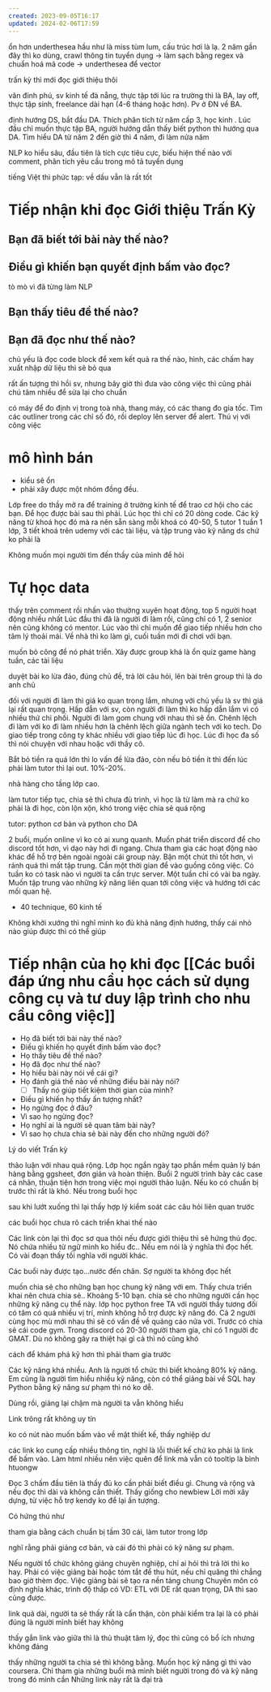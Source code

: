 ```yaml
---
created: 2023-09-05T16:17
updated: 2024-02-06T17:59
---
```

ổn hơn underthesea hầu như là miss tùm lum, cấu trúc hơi là lạ. 2 năm gần đây thì ko dùng,
crawl thông tin tuyển dụng 
→ làm sạch bằng regex và chuẩn hoá mã code
→ underthesea để vector

trấn kỳ thì mới đọc giới thiệu thôi



văn đinh phú, sv kinh tế đà nẵng, thực tập tới lúc ra trường thì là BA, lay off, thực tập sinh, freelance dài hạn (4-6 tháng hoặc hơn). Pv ở ĐN về BA.

định hướng DS, bắt đầu DA. Thích phân tích từ năm cấp 3, học kinh . Lúc đầu chỉ muốn thực tập BA, người hướng dẫn thấy biết python thì hướng qua DA. Tìm hiểu DA từ năm 2 đến giờ thì 4 năm, đi làm nửa năm

NLP ko hiểu sâu, đầu tiên là tích cực tiêu cực, biểu hiện thế nào với comment, phân tích yêu cầu trong mô tả tuyển dụng

tiếng Việt thì phức tạp: về dấu
vẫn là rất tốt


# Tiếp nhận khi đọc Giới thiệu Trấn Kỳ
## Bạn đã biết tới bài này thế nào?
## Điều gì khiến bạn quyết định bấm vào đọc?
tò mò vì đã từng làm NLP
## Bạn thấy tiêu đề thế nào?
## Bạn đã đọc như thế nào?
chủ yếu là đọc code block để xem kết quả ra thế nào, hình, các chấm hay xuất nhập dữ liệu thì sẽ bỏ qua

rất ấn tượng thì hồi sv, nhưng bây giờ thì đưa vào công việc thì cũng phải chú tâm nhiều để sửa lại cho chuẩn

có máy để đo định vị trong toà nhà, thang máy, có các thang đo gia tốc. Tìm các outliner trong các chỉ số đó, rồi deploy lên server để alert. Thú vị với công việc

# mô hình bán
- kiểu sẽ ổn
- phải xây được một nhóm đồng đều.

Lớp free do thầy mở ra để training ở trường kinh tế để trao cơ hội cho các bạn. Để học được bài sau thì phải. Lúc học thì chỉ có 20 dòng code. 
Các kỹ năng từ khoá học đó mà ra nên sẵn sàng 
mỗi khoá có 40-50, 5 tutor
1 tuần 1 lớp, 3 tiết
khoá trên udemy với các tài liệu, và tập trung vào kỹ năng ds chứ ko phải là 

Không muốn mọi người tìm đến thầy của mình để hỏi

# Tự học data
thấy trên comment rồi nhấn vào
thường xuyên hoạt động, top 5 người hoạt động nhiều nhất
Lúc đầu thì đã là người đi làm rồi, cũng chỉ có 1, 2 senior nên cũng không có mentor. Lúc vào thì chỉ muốn để giao tiếp nhiều hơn cho tâm lý thoải mái. Về nhà thì ko làm gì, cuối tuần mới đi chơi với bạn.

muốn bỏ công để nó phát triển. Xây được group khá là ổn
quiz game hàng tuần, các tài liệu

duyệt bài ko lừa đảo, đúng chủ đề, trả lời câu hỏi, lên bài trên group thì là do anh chủ

đối với người đi làm thì giá ko quan trọng lắm, nhưng với chủ yếu là sv thì giá lại rất quan trọng. Hấp dẫn với sv, còn người đi làm thì ko hấp dẫn lắm vì có nhiều thứ chi phối. Người đi làm gom chung với nhau thì sẽ ổn. Chênh lệch đi làm với ko đi làm nhiều hơn là chênh lệch giữa ngành tech với ko tech. Do giao tiếp trong công ty khác nhiều với giao tiếp lúc đi học. Lúc đi học đa số thì nói chuyện với nhau hoặc với thầy cô. 

Bắt bỏ tiền ra quá lớn thì lo vấn đề lừa đảo, còn nếu bỏ tiền ít thì đến lúc phải làm tutor thì lại out. 10%-20%.

nhà hàng cho tầng lớp cao.

làm tutor tiếp tục, chia sẻ thì chưa đủ trình, vì học là từ làm mà ra chứ ko phải là đi học, còn lộn xộn, khó trong việc chia sẻ quá rộng

tutor: python cơ bản và python cho DA

2 buổi, muốn online vì ko có ai xung quanh. Muốn phát triển discord để cho discord tốt hơn, vì dạo này hơi đi ngang. Chưa tham gia các hoạt động nào khác để hỗ trợ bên ngoài ngoài cái group này. Bận một chút thì tốt hơn, vì rảnh quá thì mất tập trung. Cần một thời gian để vào guồng công việc. Có tuần ko có task nào vì người ta cần trực server. Một tuần chỉ có vài ba ngày. Muốn tập trung vào những kỹ năng liên quan tới công việc và hướng tới các mối quan hệ.
- 40 technique, 60 kinh tế

Không khởi xướng thì nghĩ mình ko đủ khả năng định hướng, thấy cái nhỏ nào giúp được thì có thể giúp


# Tiếp nhận của họ khi đọc [[Các buổi đáp ứng nhu cầu học cách sử dụng công cụ và tư duy lập trình cho nhu cầu công việc]]
- Họ đã biết tới bài này thế nào?
- Điều gì khiến họ quyết định bấm vào đọc?
- Họ thấy tiêu đề thế nào?
- Họ đã đọc như thế nào?
- Họ hiểu bài này nói về cái gì?
- Họ đánh giá thế nào về những điều bài này nói?
	- [ ] Thấy nó giúp tiết kiệm thời gian của mình?
- Điều gì khiến họ thấy ấn tượng nhất? 
- Họ ngừng đọc ở đâu?
- Vì sao họ ngừng đọc?
- Họ nghĩ ai là người sẽ quan tâm bài này?
- Vì sao họ chưa chia sẻ bài này đến cho những người đó?


Lý do viết Trấn kỳ

thảo luận với nhau quá rộng. Lớp học ngắn ngày tạo phần mềm quản lý bán hàng bằng ggsheet, đơn giản và hoàn thiện. Buổi 2 người trình bày các case cá nhân, thuận tiện hơn trong việc mọi người thảo luận. Nếu ko có chuẩn bị trước thì rất là khó. Nếu trong buổi học 

sau khi lướt xuống thì lại thấy hợp lý kiểm soát các câu hỏi liên quan trước

các buổi học chưa rõ cách triển khai thế nào

Các link còn lại thì đọc sơ qua thôi
nếu được giới thiệu thì sẽ hứng thú đọc. Nó chứa nhiều từ ngữ mình ko hiểu đc.. Nếu em nói là ý nghĩa thì đọc hết. Có vài đoạn thấy tối nghĩa với người khác.

Các buổi này được tạo...nước đến chân. Sợ người ta không đọc hết

muốn chia sẻ cho những bạn học chung kỹ năng với em. Thấy chưa triển khai nên chưa chia sẻ.. Khoảng 5-10 bạn. 
chia sẻ cho những người cần học những kỹ năng cụ thể này.
lớp học python free TA với người thầy tương đối có tâm
có quá nhiều vị trí, mình không hỗ trợ được kỹ năng đó. Cả 2 người cùng học mù mới nhau thì sẽ có vấn đề về quảng cáo nửa vời.
Trước có chia sẻ cái code gym. Trong discord có 20-30 người tham gia, chỉ có 1 người đc GMAT. Dù nó không gây ra thiệt hại gì cả thì nó cũng khó 

cách để khám phá kỹ hơn thì phải tham gia trước

Các kỹ năng khá nhiều. Anh là người tổ chức thì biết khoảng 80% kỹ năng. Em cũng là người tìm hiểu nhiều kỹ năng, còn có thể giảng bài về SQL hay Python bằng kỹ năng sư phạm thì nó ko dễ.

Dùng rồi, giảng lại chậm mà người ta vẫn không hiểu

Link trông rất không uy tín

ko có nút nào muốn bấm vào về mặt thiết kế, thấy nghiệp dư 

các link ko cung cấp nhiều thông tin, nghĩ là lỗi thiết kế chứ ko phải là link để bấm vào. Làm html nhiều nên việc quên để link mà vẫn có tooltip là bình htuongw

Đọc 3 chấm đầu tiên là thấy đủ ko cần phải biết điều gì. Chung và rộng và nếu đọc thì dài và không cần thiết. Thấy giống cho newbiew
Lời mời xây dựng, từ việc hỗ trợ kendy ko để lại ấn tượng. 

Có hứng thú như

tham gia bằng cách chuẩn bị tầm 30 cái, làm tutor trong lớp

nghĩ rằng phải giảng cơ bản, và cái đó thì phải có kỹ năng sư phạm.

Nếu người tổ chức không giảng chuyên nghiệp, chỉ ai hỏi thì trả lời thì ko hay. Phải có việc giảng bài hoặc tóm tắt để thu hút, nếu chỉ quăng thì chẳng bao giờ thèm đọc. Việc giảng bài sẽ tạo ra nền tảng chung
Chuyên môn có định nghĩa khác, trình độ thấp có 
VD: ETL với DE rất quan trọng, DA thì sao cũng được.

link quá dài, người ta sẽ thấy rất là cẩn thận, còn phải kiểm tra lại là có phải đúng là người mình biết hay không

thấy gắn link vào giữa thì là thủ thuật tâm lý, đọc thì cũng có bổ ích nhưng không đáng

thấy những người ta chia sẻ thì không bằng. Muốn học kỹ năng gì thì vào coursera. Chỉ tham gia những buổi mà mình biết người trong đó và kỹ năng trong đó mình cần
Những link này rất là đại trà